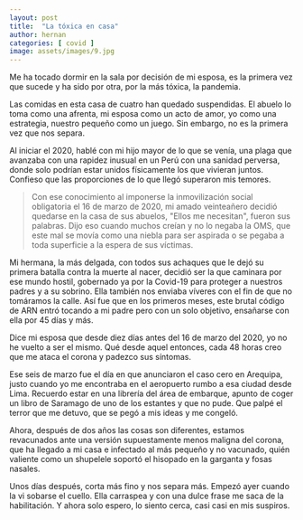```yaml
---
layout: post
title:  "La tóxica en casa"
author: hernan
categories: [ covid ]
image: assets/images/9.jpg
---
```


Me ha tocado dormir en la sala por decisión de mi esposa, es la primera vez que sucede y ha sido por otra, por la más tóxica, la pandemia.

Las comidas en esta casa de cuatro han quedado suspendidas. El abuelo lo toma como una afrenta, mi esposa como un acto de amor, yo como una estrategia, nuestro pequeño como un juego. Sin embargo, no es la primera vez que nos separa.

Al iniciar el 2020, hablé con mi hijo mayor de lo que se venía, una plaga que avanzaba con una rapidez inusual en un Perú con una sanidad perversa, donde solo podrían estar unidos físicamente los que vivieran juntos. Confieso que las proporciones de lo que llegó superaron mis temores.

> Con ese conocimiento al imponerse la inmovilización social obligatoria el 16 de marzo de 2020, mi amado veinteañero decidió quedarse en la casa de sus abuelos, "Ellos me necesitan", fueron sus palabras. Dijo eso cuando muchos creían y no lo negaba la OMS, que este mal se movía como una niebla para ser aspirada o se pegaba a toda superficie a la espera de sus víctimas.

Mi hermana, la más delgada, con todos sus achaques que le dejó su primera batalla contra la muerte al nacer, decidió ser la que caminara por ese mundo hostil, gobernado ya por la Covid-19 para proteger a nuestros padres y a su sobrino. Ella también nos enviaba víveres con el fin de que no tomáramos la calle. Así fue que en los primeros meses, este brutal código de ARN entró tocando a mi padre pero con un solo objetivo, ensañarse con ella por 45 días y más.

Dice mi esposa que desde diez días antes del 16 de marzo del 2020, yo no he vuelto a ser el mismo. Qué desde aquel entonces, cada 48 horas creo que me ataca el corona y padezco sus síntomas.

Ese seis de marzo fue el día en que anunciaron el caso cero en Arequipa, justo cuando yo me encontraba en el aeropuerto rumbo a esa ciudad desde Lima. Recuerdo estar en una librería del área de embarque, apunto de coger un libro de Saramago de uno de los estantes y que no pude. Que palpé el terror que me detuvo, que se pegó a mis ideas y me congeló.

Ahora, después de dos años las cosas son diferentes, estamos revacunados ante una versión supuestamente menos maligna del corona, que ha llegado a mi casa e infectado al más pequeño y no vacunado, quién valiente como un shupelele soportó el hisopado en la garganta y fosas nasales.

Unos días después, corta más fino y nos separa más. Empezó ayer cuando la vi sobarse el cuello. Ella carraspea y con una dulce frase me saca de la habilitación. Y ahora solo espero, lo siento cerca, casi casi en mis suspiros.
